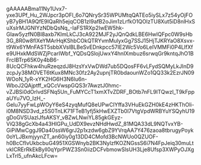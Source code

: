 gAAAAABma11Ny1Uvx7-yxe3UPf_Hu_2WJpcr3pOFl_6o7QNrySr35WPUMtqQATEo5iySLx7z54yOjFOyB7yBH1A9QfE9IQaRh5ejqCOB1zI9afB2oJim1zLrfkO1QOlzTU8Xut5iD8nlHxSuXslrMJGNIYzNDbQsNq_-IaFS1RXp2IwEW5hk-GIaw5yzfN0Bl8axb7KlmLkCJ3cA922MJF2yJQnQdkLBE6HwIQFpc0W9sHb3G_8R0w8flXeYMArHqKShbCOkQTRYvmMulyxGg7SSJ15HjTJKRYaO8Xsvx-t9Wx6YMnFAST5sbbXVslBLBeSvEDnkpcc57IE2Wc5Vo6LeIVMMFi0P4LIfXfe9UHxkMdSWZjPcarIWbf_YQDsQSlojUwxY4hnIXmbuz6srwqGr9kntqJhO1BFrcIBTrp65K0y4bB6-8UcQCFhkw4huRzeqzdJ8HzsYxVwDWd7ub5DQosFF6vLFydSQMyLkJInD9zcpJy38MOVET6tKux8MNc30fz2Ay2upnjTR0bdaounWZo1QQ33k2EzrJN09WOoN_1yR-xYK2HG6H3N6lu6n-WboJ2QAjptff_xQCcVwspGQS3r7AwztJ0hmc-vZJBSi0dOrlvdSFNq5Un_FuMYCcT1xmXTvZDRF_BOtb7nFL9ITQwzl_T9kFppaUYu7VO_IzH_-GeIu7yyFwLpWOyY6eS4zyqMufQ8eUPwCIYffa3VHuEkGZH0kE4zHKThOli-i0M8NSD3vd_z5S0TnLK71FTeB1yfj5kHwEXZTb0l7VtgVpdWRBYuYSQyhU19gDoGVSUazlJfsAKSY_vBZwLNwiYL85gkGEyz-ViQ38gGcXb4a43HIGPu_UdDX9evzNHdHwdZ_81MQA33dL9NQTvxYB-GiPiMwCggJ9Da40ssW6grJ2p1xzdw6gbZ9YVrqAA7Y476zaoa8tbrugyPoyk0oYLJBxmjyynZT_an60iy0g13DD4CMofd3BcNWUo0QZUOF-h0BcCfIvUkbcbuG4951XGSWnyb2BK3NylzfKOZNGssS6i7N4FpJeiq30muLtvkICRErRkEkByll0qYprPWZ3Sn0iizDCFvbmowSlsUH3Lje8Ufsp3XWPyOJXgLxTrl5_ufnAkcLFcw=